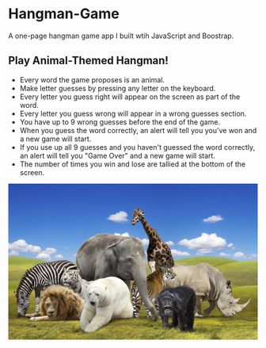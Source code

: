 # Hangman-Game
A one-page hangman game app I built wtih JavaScript and Boostrap.  

## Play Animal-Themed Hangman! 

* Every word the game proposes is an animal. 
* Make letter guesses by pressing any letter on the keyboard. 
* Every letter you guess right will appear on the screen as part of the word.  
* Every letter you guess wrong will appear in a wrong guesses section.  
* You have up to 9 wrong guesses before the end of the game. 
* When you guess the word correctly, an alert will tell you you've won and a new game will start.  
* If you use up all 9 guesses and you haven't guessed the word correctly, an alert will tell you "Game Over" and a new game will start.   
* The number of times you win and lose are tallied at the bottom of the screen.  


![Screenshot of the Hangman app](https://github.com/Caryndcarter/Hangman-Game/blob/master/assets/images/animals.jpg)




